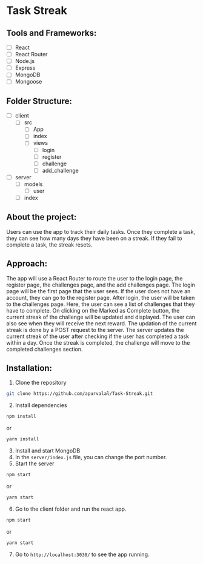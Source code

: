 # Task Streak

## Tools and Frameworks:

- [ ] React
- [ ] React Router
- [ ] Node.js
- [ ] Express
- [ ] MongoDB
- [ ] Mongoose

## Folder Structure:

- [ ] client
  - [ ] src
    - [ ] App
    - [ ] index
    - [ ] views
      - [ ] login
      - [ ] register
      - [ ] challenge
      - [ ] add_challenge
- [ ] server
  - [ ] models
    - [ ] user
  - [ ] index

## About the project:

Users can use the app to track their daily tasks. Once they complete a task, they can see how many days they have been on a streak. If they fail to complete a task, the streak resets.

## Approach:

The app will use a React Router to route the user to the login page, the register page, the challenges page, and the add challenges page.
The login page will be the first page that the user sees.
If the user does not have an account, they can go to the register page.
After login, the user will be taken to the challenges page. Here, the user can see a list of challenges that they have to complete.
On clicking on the Marked as Complete button, the current streak of the challenge will be updated and displayed.
The user can also see when they will receive the next reward.
The updation of the current streak is done by a POST request to the server. The server updates the current streak of the user after checking if the user has completed a task within a day.
Once the streak is completed, the challenge will move to the completed challenges section.

## Installation:

1. Clone the repository

```sh
git clone https://github.com/apurvalal/Task-Streak.git
```

2. Install dependencies

```sh
npm install
```

or

```sh
yarn install
```

3. Install and start MongoDB
4. In the `server/index.js` file, you can change the port number.
5. Start the server

```sh
npm start
```

or

```sh
yarn start
```

6. Go to the client folder and run the react app.

```sh
npm start
```

or

```sh
yarn start
```

7. Go to `http://localhost:3030/` to see the app running.
